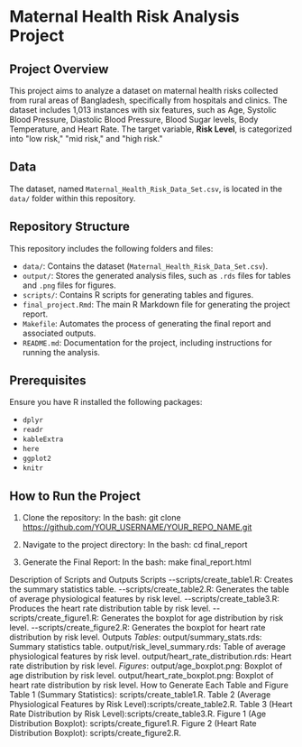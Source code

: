 # Maternal Health Risk Analysis Project

## Project Overview
This project aims to analyze a dataset on maternal health risks collected from rural areas of Bangladesh, specifically from hospitals and clinics. The dataset includes 1,013 instances with six features, such as Age, Systolic Blood Pressure, Diastolic Blood Pressure, Blood Sugar levels, Body Temperature, and Heart Rate. The target variable, **Risk Level**, is categorized into "low risk," "mid risk," and "high risk."

## Data
The dataset, named `Maternal_Health_Risk_Data_Set.csv`, is located in the `data/` folder within this repository. 

## Repository Structure
This repository includes the following folders and files:
- `data/`: Contains the dataset (`Maternal_Health_Risk_Data_Set.csv`).
- `output/`: Stores the generated analysis files, such as `.rds` files for tables and `.png` files for figures.
- `scripts/`: Contains R scripts for generating tables and figures.
- `final_project.Rmd`: The main R Markdown file for generating the project report.
- `Makefile`: Automates the process of generating the final report and associated outputs.
- `README.md`: Documentation for the project, including instructions for running the analysis.

## Prerequisites
Ensure you have R installed the following packages:
- `dplyr`
- `readr`
- `kableExtra`
- `here`
- `ggplot2`
- `knitr`

## How to Run the Project
1. Clone the repository:
In the bash:
   git clone https://github.com/YOUR_USERNAME/YOUR_REPO_NAME.git
   
2. Navigate to the project directory:
In the bash:
   cd final_report
3. Generate the Final Report:
In the bash:
   make final_report.html

Description of Scripts and Outputs
Scripts
--scripts/create_table1.R: Creates the summary statistics table.
--scripts/create_table2.R: Generates the table of average physiological features by risk level.
--scripts/create_table3.R: Produces the heart rate distribution table by risk level.
--scripts/create_figure1.R: Generates the boxplot for age distribution by risk level.
--scripts/create_figure2.R: Generates the boxplot for heart rate distribution by risk level.
Outputs
*Tables*:
output/summary_stats.rds: Summary statistics table.
output/risk_level_summary.rds: Table of average physiological features by risk level.
output/heart_rate_distribution.rds: Heart rate distribution by risk level.
*Figures*:
output/age_boxplot.png: Boxplot of age distribution by risk level.
output/heart_rate_boxplot.png: Boxplot of heart rate distribution by risk level.
How to Generate Each Table and Figure
Table 1 (Summary Statistics): scripts/create_table1.R.
Table 2 (Average Physiological Features by Risk Level):scripts/create_table2.R.
Table 3 (Heart Rate Distribution by Risk Level):scripts/create_table3.R.
Figure 1 (Age Distribution Boxplot): scripts/create_figure1.R.
Figure 2 (Heart Rate Distribution Boxplot): scripts/create_figure2.R.



